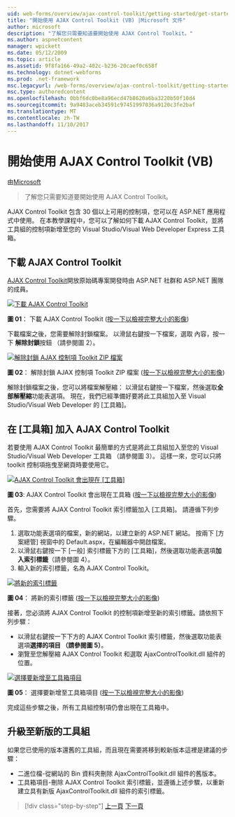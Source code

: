 ```yaml
---
uid: web-forms/overview/ajax-control-toolkit/getting-started/get-started-with-the-ajax-control-toolkit-vb
title: "開始使用 AJAX Control Toolkit (VB) |Microsoft 文件"
author: microsoft
description: "了解您只需要知道要開始使用 AJAX Control Toolkit。"
ms.author: aspnetcontent
manager: wpickett
ms.date: 05/12/2009
ms.topic: article
ms.assetid: 9f8fa166-49a2-402c-b236-20caef0c658f
ms.technology: dotnet-webforms
ms.prod: .net-framework
msc.legacyurl: /web-forms/overview/ajax-control-toolkit/getting-started/get-started-with-the-ajax-control-toolkit-vb
msc.type: authoredcontent
ms.openlocfilehash: 0bbf6dc0be8a96ecd47b8620a6ba3220b50f10d4
ms.sourcegitcommit: 9a9483aceb34591c97451997036a9120c3fe2baf
ms.translationtype: MT
ms.contentlocale: zh-TW
ms.lasthandoff: 11/10/2017
---
```

<a name="get-started-with-the-ajax-control-toolkit-vb"></a>開始使用 AJAX Control Toolkit (VB)
====================
由[Microsoft](https://github.com/microsoft)

> 了解您只需要知道要開始使用 AJAX Control Toolkit。


AJAX Control Toolkit 包含 30 個以上可用的控制項，您可以在 ASP.NET 應用程式中使用。 在本教學課程中，您可以了解如何下載 AJAX Control Toolkit，並將工具組的控制項新增至您的 Visual Studio/Visual Web Developer Express 工具箱。

## <a name="downloading-the-ajax-control-toolkit"></a>下載 AJAX Control Toolkit

[AJAX Control Toolkit](http://devexpress.com/act)開放原始碼專案開發時由 ASP.NET 社群和 ASP.NET 團隊的成員。


[![下載 AJAX Control Toolkit](get-started-with-the-ajax-control-toolkit-vb/_static/image1.jpg)](get-started-with-the-ajax-control-toolkit-vb/_static/image1.png)

**圖 01**： 下載 AJAX Control Toolkit ([按一下以檢視完整大小的影像](get-started-with-the-ajax-control-toolkit-vb/_static/image2.png))


下載檔案之後，您需要解除封鎖檔案。 以滑鼠右鍵按一下檔案，選取 內容，按一下 **解除封鎖**按鈕 （請參閱圖 2）。


[![解除封鎖 AJAX 控制項 Toolkit ZIP 檔案](get-started-with-the-ajax-control-toolkit-vb/_static/image2.jpg)](get-started-with-the-ajax-control-toolkit-vb/_static/image3.png)

**圖 02**： 解除封鎖 AJAX 控制項 Toolkit ZIP 檔案 ([按一下以檢視完整大小的影像](get-started-with-the-ajax-control-toolkit-vb/_static/image4.png))


解除封鎖檔案之後，您可以將檔案解壓縮： 以滑鼠右鍵按一下檔案，然後選取**全部解壓縮**功能表選項。 現在，我們已經準備好要將此工具組加入至 Visual Studio/Visual Web Developer 的 [工具箱]。

## <a name="adding-the-ajax-control-toolkit-to-the-toolbox"></a>在 [工具箱] 加入 AJAX Control Toolkit

若要使用 AJAX Control Toolkit 最簡單的方式是將此工具組加入至您的 Visual Studio/Visual Web Developer 工具箱 （請參閱圖 3）。 這樣一來，您可以只將 toolkit 控制項拖曳至網頁時要使用它。


[![AJAX Control Toolkit 會出現在 [工具箱]](get-started-with-the-ajax-control-toolkit-vb/_static/image3.jpg)](get-started-with-the-ajax-control-toolkit-vb/_static/image5.png)

**圖 03**: AJAX Control Toolkit 會出現在工具箱 ([按一下以檢視完整大小的影像](get-started-with-the-ajax-control-toolkit-vb/_static/image6.png))


首先，您需要將 AJAX Control Toolkit 索引標籤加入 [工具箱]。 請遵循下列步驟。

1. 選取功能表選項的檔案，新的網站，以建立新的 ASP.NET 網站。 按兩下 [方案總管] 視窗中的 Default.aspx，在編輯器中開啟檔案。
2. 以滑鼠右鍵按一下 [一般] 索引標籤下方的 [工具箱]，然後選取功能表選項**加入索引標籤**（請參閱圖 4）。
3. 輸入新的索引標籤，名為 AJAX Control Toolkit。


[![將新的索引標籤](get-started-with-the-ajax-control-toolkit-vb/_static/image4.jpg)](get-started-with-the-ajax-control-toolkit-vb/_static/image7.png)

**圖 04**： 將新的索引標籤 ([按一下以檢視完整大小的影像](get-started-with-the-ajax-control-toolkit-vb/_static/image8.png))


接著，您必須將 AJAX Control Toolkit 的控制項新增至新的索引標籤。請依照下列步驟：

- 以滑鼠右鍵按一下下方的 AJAX Control Toolkit 索引標籤，然後選取功能表選項**選擇的項目 （請參閱圖 5）**。
- 瀏覽至您解壓縮 AJAX Control Toolkit 和選取 AjaxControlToolkit.dll 組件的位置。


[![選擇要新增至工具箱項目](get-started-with-the-ajax-control-toolkit-vb/_static/image5.jpg)](get-started-with-the-ajax-control-toolkit-vb/_static/image9.png)

**圖 05**： 選擇要新增至工具箱項目 ([按一下以檢視完整大小的影像](get-started-with-the-ajax-control-toolkit-vb/_static/image10.png))


完成這些步驟之後，所有工具組控制項仍會出現在工具箱中。

## <a name="upgrading-to-a-new-version-of-the-toolkit"></a>升級至新版的工具組

如果您已使用的版本還舊的工具組，而且現在需要將移到較新版本這裡是建議的步驟：

- 二進位檔-從網站的 Bin 資料夾刪除 AjaxControlToolkit.dll 組件的舊版本。
- 工具箱項目-刪除 AJAX Control Toolkit 索引標籤，並遵循上述步驟，以重新建立具有新版 AjaxControlToolkit.dll 組件的索引標籤。

>[!div class="step-by-step"]
[上一頁](creating-a-custom-ajax-control-toolkit-control-extender-cs.md)
[下一頁](using-ajax-control-toolkit-controls-and-control-extenders-vb.md)
